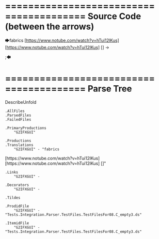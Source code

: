 ========================================
Source Code (between the arrows)
========================================

🡆fabrics
<SIrifQYp>
[https://www.notube.com/watch?v=hTui12lKus]
[https://www.notube.com/watch?v=hTui12lKus]
[]
-> 

;🡄

========================================
Parse Tree
========================================
DescribeUnfold

    .AllFiles
    .ParsedFiles
    .FailedFiles

    .PrimaryProductions
        "G2IFXGUI" 

    .Productions
    .Translations
        "G2IFXGUI" - "fabrics
<SIrifQYp>
[https://www.notube.com/watch?v=hTui12lKus]
[https://www.notube.com/watch?v=hTui12lKus]
[]"

    .Links
        "G2IFXGUI" - 

    .Decorators
        "G2IFXGUI" - 

    .Tildes

    .ProdidFile
        "G2IFXGUI" - "Tests.Integration.Parser.TestFiles.TestFilesFor08.C_empty3.ds"

    .ItemidFile
        "G2IFXGUI" - "Tests.Integration.Parser.TestFiles.TestFilesFor08.C_empty3.ds"


